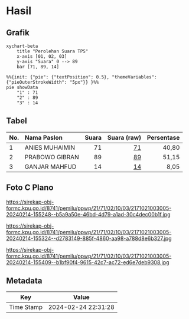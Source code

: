# Hasil

## Grafik

```mermaid
xychart-beta
    title "Perolehan Suara TPS"
    x-axis [01, 02, 03]
    y-axis "Suara" 0 --> 89
    bar [71, 89, 14]
```

```mermaid
%%{init: {"pie": {"textPosition": 0.5}, "themeVariables": {"pieOuterStrokeWidth": "5px"}} }%%
pie showData
    "1" : 71
    "2" : 89
    "3" : 14
```

## Tabel

| No. | Nama Paslon    | Suara | Suara (raw) | Persentase |
|:--- |:-------------- | -----:| -----------:| ----------:|
| 1   | ANIES MUHAIMIN | 71    | [71][p-1]   | 40,80      |
| 2   | PRABOWO GIBRAN | 89    | [89][p-2]   | 51,15      |
| 3   | GANJAR MAHFUD  | 14    | [14][p-3]   | 8,05       |


[p-1]: https://github.com/gigit-pemilu/pemilu-2024-21-kepulauan-riau/blob/main/pilpres/hitung-suara/sub/21-kepulauan-riau/sub/71-kota-batam/sub/02-batu-ampar/sub/1003-batu-merah/sub/005-tps/sub/paslon-1.txt
[p-2]: https://github.com/gigit-pemilu/pemilu-2024-21-kepulauan-riau/blob/main/pilpres/hitung-suara/sub/21-kepulauan-riau/sub/71-kota-batam/sub/02-batu-ampar/sub/1003-batu-merah/sub/005-tps/sub/paslon-2.txt
[p-3]: https://github.com/gigit-pemilu/pemilu-2024-21-kepulauan-riau/blob/main/pilpres/hitung-suara/sub/21-kepulauan-riau/sub/71-kota-batam/sub/02-batu-ampar/sub/1003-batu-merah/sub/005-tps/sub/paslon-3.txt

## Foto C Plano

https://sirekap-obj-formc.kpu.go.id/8741/pemilu/ppwp/21/71/02/10/03/2171021003005-20240214-155248--b5a9a50e-46bd-4d79-a1ad-30c4dec00b1f.jpg

https://sirekap-obj-formc.kpu.go.id/8741/pemilu/ppwp/21/71/02/10/03/2171021003005-20240214-155324--d2783149-885f-4860-aa98-a788d8e6b327.jpg

https://sirekap-obj-formc.kpu.go.id/8741/pemilu/ppwp/21/71/02/10/03/2171021003005-20240214-155409--b1bf90f4-9615-42c7-ac72-ed6e7deb9308.jpg


## Metadata

| Key        | Value               |
| ---------- | ------------------- |
| Time Stamp | 2024-02-24 22:31:28 |



